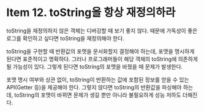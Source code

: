 # Item 12. toString을 항상 재정의하라

toString을 재정의하지 않은 객체는 디버깅할 때 보기 좋지 않다. 때문에 가독성이 좋은 로그를 확인하고 싶다면 toString을 재정의해야 한다.

toString을 구현할 때 반환값의 포맷을 문서화할지 결정해야 하는데, 포맷을 명시하게 된다면 표준적이고 명확하다. 그러나 프로그래머들이 해당 객체의 toString에 의존하게 될 가능성이 있다. 그렇게 된다면 toString의 포맷을 바꿨을 때 문제가 발생한다.

포맷 명시 여부와 상관 없이, toString이 반환하는 값에 포함된 정보를 얻을 수 있는 API(Getter 등)을 제공해야 한다. 그렇지 않다면 toString의 반환값을 파싱해야 하는데, toString의 포맷이 바뀌면 문제가 생길 뿐만 아니라 불필요하게 성능 저하도 더해진다.